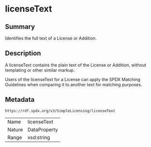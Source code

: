 <!-- Automatically generated by spec-parser v2.0.0 on 2024-01-12T14:00:21.817658+00:00 -->
<!-- SPDX-License-Identifier: Community-Spec-1.0 -->

# licenseText

## Summary

Identifies the full text of a License or Addition.


## Description

A licenseText contains the plain text of the License or Addition,
without templating or other similar markup.

Users of the licenseText for a License can apply the SPDX Matching Guidelines
when comparing it to another text for matching purposes.


## Metadata

`https://rdf.spdx.org/v3/SimpleLicensing/licenseText`


| | |
|---|---|
| Name | licenseText |
| Nature | DataProperty |
| Range | xsd:string |





